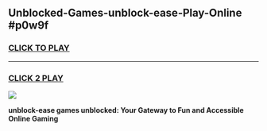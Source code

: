 
## Unblocked-Games-unblock-ease-Play-Online #p0w9f
<h3>
<a href="https://news.freeplayer.one?title=unblock-ease&ref=3">CLICK TO PLAY</a></h3>
<hr>

<h3>
<a href="https://news.freeplayer.one?title=unblock-ease&ref=3">CLICK 2 PLAY</a>
  
</h3>

<a href="https://news.freeplayer.one?title=unblock-ease&ref=3"><img src="https://clearcache.store/games.png"></a>


**unblock-ease games unblocked: Your Gateway to Fun and Accessible Online Gaming**
